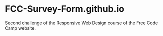 # FCC-Survey-Form.github.io
Second challenge of the Responsive Web Design course of the Free Code Camp website.
